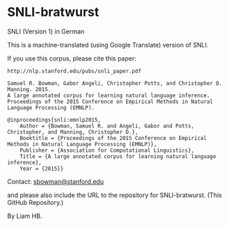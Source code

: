 # SNLI-bratwurst
SNLI (Version 1) in German

This is a machine-translated (using Google Translate) version of SNLI. 

If you use this corpus, please cite this paper: 

	http://nlp.stanford.edu/pubs/snli_paper.pdf

	Samuel R. Bowman, Gabor Angeli, Christopher Potts, and Christopher D. Manning. 2015.
	A large annotated corpus for learning natural language inference. 
	Proceedings of the 2015 Conference on Empirical Methods in Natural Language Processing (EMNLP).

	@inproceedings{snli:emnlp2015,
		Author = {Bowman, Samuel R. and Angeli, Gabor and Potts, Christopher, and Manning, Christopher D.},
		Booktitle = {Proceedings of the 2015 Conference on Empirical Methods in Natural Language Processing (EMNLP)},
		Publisher = {Association for Computational Linguistics},
		Title = {A large annotated corpus for learning natural language inference},
		Year = {2015}}

Contact: sbowman@stanford.edu

and please also include the URL to the repository for SNLI-bratwurst. (This GitHub Repository.)

By Liam HB.
